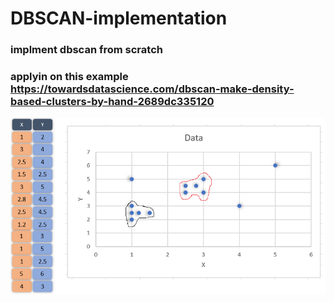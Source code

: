 # DBSCAN-implementation


### implment dbscan from scratch 
### applyin on this example  https://towardsdatascience.com/dbscan-make-density-based-clusters-by-hand-2689dc335120

![Screenshot](dbscan.png)
